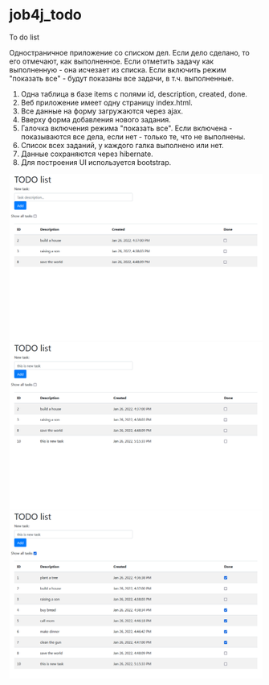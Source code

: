 # job4j_todo
To do list

Одностраничное приложение со списком дел.
Если дело сделано, то его отмечают, как выполненное.
Если отметить задачу как выполненную - она исчезает из списка.
Если включить режим "показать все" - будут показаны все задачи, в т.ч. выполненные.

1. Одна таблица в базе items с полями id, description, created, done.
2. Веб приложение имеет одну страницу index.html.
3. Все данные на форму загружаются через ajax.
4. Вверху форма добавления нового задания.
5. Галочка включения режима "показать все". Если включена - показываются все дела, если нет - только те, что не выполнены.
6. Список всех заданий, у каждого галка выполнено или нет.
7. Данные сохраняются через hibernate.
8. Для построения UI используется bootstrap.

![ScreenShot](images/main_view.png)
![ScreenShot](images/new_task_added.png)
![ScreenShot](images/all_tasks.png)
